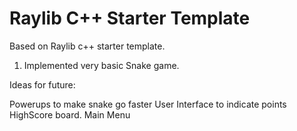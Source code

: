 # Raylib C++ Starter Template

Based on Raylib c++ starter template.

1. Implemented very basic Snake game.

Ideas for future:

Powerups to make snake go faster
User Interface to indicate points
HighScore board.
Main Menu
